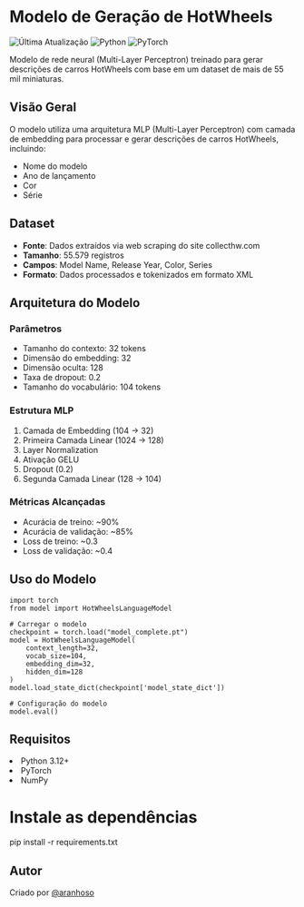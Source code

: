 # Modelo de Geração de HotWheels

![Última Atualização](https://img.shields.io/badge/atualizado-2024--02--17-blue)
![Python](https://img.shields.io/badge/python-3.12-blue)
![PyTorch](https://img.shields.io/badge/PyTorch-latest-red)

Modelo de rede neural (Multi-Layer Perceptron) treinado para gerar descrições de carros HotWheels com base em um dataset de mais de 55 mil miniaturas.

## Visão Geral

O modelo utiliza uma arquitetura MLP (Multi-Layer Perceptron) com camada de embedding para processar e gerar descrições de carros HotWheels, incluindo:
- Nome do modelo
- Ano de lançamento
- Cor
- Série

## Dataset

- **Fonte**: Dados extraídos via web scraping do site collecthw.com
- **Tamanho**: 55.579 registros
- **Campos**: Model Name, Release Year, Color, Series
- **Formato**: Dados processados e tokenizados em formato XML

## Arquitetura do Modelo

### Parâmetros
- Tamanho do contexto: 32 tokens
- Dimensão do embedding: 32
- Dimensão oculta: 128
- Taxa de dropout: 0.2
- Tamanho do vocabulário: 104 tokens

### Estrutura MLP
1. Camada de Embedding (104 → 32)
2. Primeira Camada Linear (1024 → 128)
3. Layer Normalization
4. Ativação GELU
5. Dropout (0.2)
6. Segunda Camada Linear (128 → 104)

### Métricas Alcançadas
- Acurácia de treino: ~90%
- Acurácia de validação: ~85%
- Loss de treino: ~0.3
- Loss de validação: ~0.4

## Uso do Modelo

```
import torch
from model import HotWheelsLanguageModel

# Carregar o modelo
checkpoint = torch.load("model_complete.pt")
model = HotWheelsLanguageModel(
    context_length=32,
    vocab_size=104,
    embedding_dim=32,
    hidden_dim=128
)
model.load_state_dict(checkpoint['model_state_dict'])

# Configuração do modelo
model.eval()
```

## Requisitos

<li>Python 3.12+</li>
<li>PyTorch</li>
<li>NumPy</li>

# Instale as dependências 

pip install -r requirements.txt

## Autor
Criado por [@aranhoso](https://github.com/aranhoso)